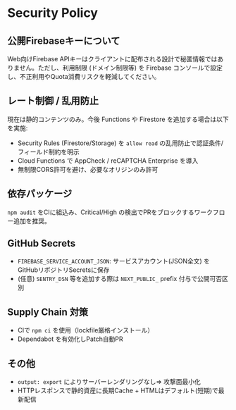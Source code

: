 # Security Policy

## 公開Firebaseキーについて
Web向けFirebase APIキーはクライアントに配布される設計で秘匿情報ではありません。ただし、利用制限 (ドメイン制限等) を Firebase コンソールで設定し、不正利用やQuota消費リスクを軽減してください。

## レート制御 / 乱用防止
現在は静的コンテンツのみ。今後 Functions や Firestore を追加する場合は以下を実施:
- Security Rules (Firestore/Storage) を `allow read` の乱用防止で認証条件/フィールド制約を明示
- Cloud Functions で AppCheck / reCAPTCHA Enterprise を導入
- 無制限CORS許可を避け、必要なオリジンのみ許可

## 依存パッケージ
`npm audit` をCIに組込み、Critical/High の検出でPRをブロックするワークフロー追加を推奨。

## GitHub Secrets
- `FIREBASE_SERVICE_ACCOUNT_JSON`: サービスアカウント(JSON全文) をGitHubリポジトリSecretsに保存
- (任意) `SENTRY_DSN` 等を追加する際は `NEXT_PUBLIC_` prefix 付与で公開可否区別

## Supply Chain 対策
- CIで `npm ci` を使用（lockfile厳格インストール）
- Dependabot を有効化しPatch自動PR

## その他
- `output: export` によりサーバーレンダリングなし=> 攻撃面最小化
- HTTPレスポンスで静的資産に長期Cache + HTMLはデフォルト(短期)で最新配信
